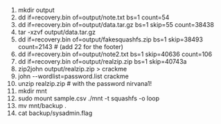 1. mkdir output
2. dd if=recovery.bin of=output/note.txt bs=1 count=54
3. dd if=recovery.bin of=output/data.tar.gz bs=1 skip=55 count=38438
4. tar -xzvf output/data.tar.gz
5. dd if=recovery.bin of=output/fakesquashfs.zip bs=1 skip=38493 count=2143  # (add 22 for the footer)
6. dd if=recovery.bin of=output/note2.txt bs=1 skip=40636 count=106
7. dd if=recovery.bin of=output/realzip.zip bs=1 skip=40743a
8. zip2john output/realzip.zip > crackme
9. john --wordlist=password.list crackme
10. unzip realzip.zip  # with the password nirvana1!
11. mkdir mnt
12. sudo mount sample.csv ./mnt -t squashfs -o loop
13. mv mnt/backup .
14. cat backup/sysadmin.flag
